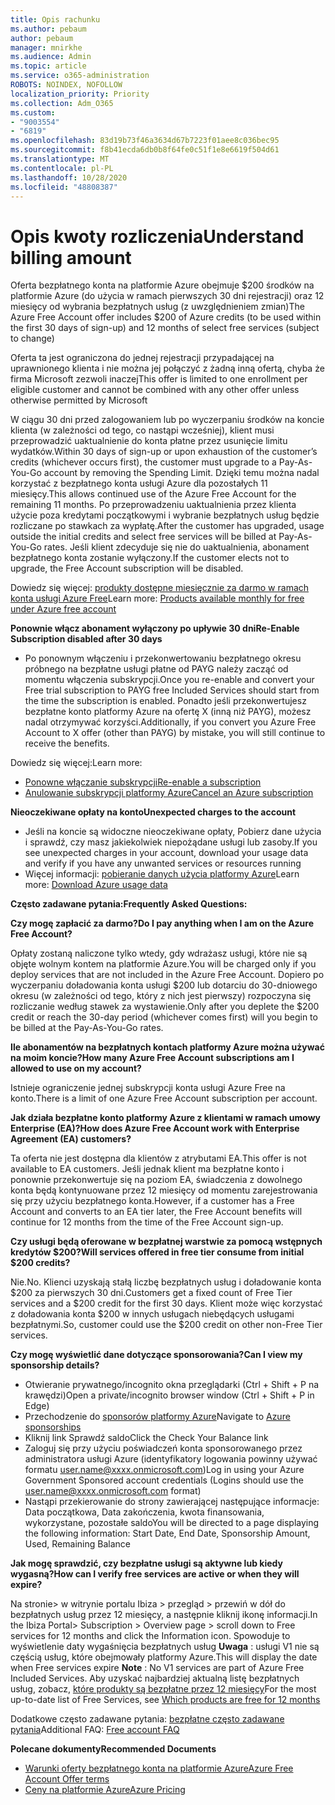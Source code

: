 ```yaml
---
title: Opis rachunku
ms.author: pebaum
author: pebaum
manager: mnirkhe
ms.audience: Admin
ms.topic: article
ms.service: o365-administration
ROBOTS: NOINDEX, NOFOLLOW
localization_priority: Priority
ms.collection: Adm_O365
ms.custom:
- "9003554"
- "6819"
ms.openlocfilehash: 83d19b73f46a3634d67b7223f01aee8c036bec95
ms.sourcegitcommit: f8b41ecda6db0b8f64fe0c51f1e8e6619f504d61
ms.translationtype: MT
ms.contentlocale: pl-PL
ms.lasthandoff: 10/28/2020
ms.locfileid: "48808387"
---
```

# <a name="understand-billing-amount"></a><span data-ttu-id="8dabf-102">Opis kwoty rozliczenia</span><span class="sxs-lookup"><span data-stu-id="8dabf-102">Understand billing amount</span></span>

<span data-ttu-id="8dabf-103">Oferta bezpłatnego konta na platformie Azure obejmuje $200 środków na platformie Azure (do użycia w ramach pierwszych 30 dni rejestracji) oraz 12 miesięcy od wybrania bezpłatnych usług (z uwzględnieniem zmian)</span><span class="sxs-lookup"><span data-stu-id="8dabf-103">The Azure Free Account offer includes $200 of Azure credits (to be used within the first 30 days of sign-up) and 12 months of select free services (subject to change)</span></span>

<span data-ttu-id="8dabf-104">Oferta ta jest ograniczona do jednej rejestracji przypadającej na uprawnionego klienta i nie można jej połączyć z żadną inną ofertą, chyba że firma Microsoft zezwoli inaczej</span><span class="sxs-lookup"><span data-stu-id="8dabf-104">This offer is limited to one enrollment per eligible customer and cannot be combined with any other offer unless otherwise permitted by Microsoft</span></span>

<span data-ttu-id="8dabf-105">W ciągu 30 dni przed zalogowaniem lub po wyczerpaniu środków na koncie klienta (w zależności od tego, co nastąpi wcześniej), klient musi przeprowadzić uaktualnienie do konta płatne przez usunięcie limitu wydatków.</span><span class="sxs-lookup"><span data-stu-id="8dabf-105">Within 30 days of sign-up or upon exhaustion of the customer’s credits (whichever occurs first), the customer must upgrade to a Pay-As-You-Go account by removing the Spending Limit.</span></span> <span data-ttu-id="8dabf-106">Dzięki temu można nadal korzystać z bezpłatnego konta usługi Azure dla pozostałych 11 miesięcy.</span><span class="sxs-lookup"><span data-stu-id="8dabf-106">This allows continued use of the Azure Free Account for the remaining 11 months.</span></span> <span data-ttu-id="8dabf-107">Po przeprowadzeniu uaktualnienia przez klienta użycie poza kredytami początkowymi i wybranie bezpłatnych usług będzie rozliczane po stawkach za wypłatę.</span><span class="sxs-lookup"><span data-stu-id="8dabf-107">After the customer has upgraded, usage outside the initial credits and select free services will be billed at Pay-As-You-Go rates.</span></span> <span data-ttu-id="8dabf-108">Jeśli klient zdecyduje się nie do uaktualnienia, abonament bezpłatnego konta zostanie wyłączony.</span><span class="sxs-lookup"><span data-stu-id="8dabf-108">If the customer elects not to upgrade, the Free Account subscription will be disabled.</span></span>

<span data-ttu-id="8dabf-109">Dowiedz się więcej: [produkty dostępne miesięcznie za darmo w ramach konta usługi Azure Free](https://azure.microsoft.com/free/free-account-faq/)</span><span class="sxs-lookup"><span data-stu-id="8dabf-109">Learn more: [Products available monthly for free under Azure free account](https://azure.microsoft.com/free/free-account-faq/)</span></span>

<span data-ttu-id="8dabf-110">**Ponownie włącz abonament wyłączony po upływie 30 dni**</span><span class="sxs-lookup"><span data-stu-id="8dabf-110">**Re-Enable Subscription disabled after 30 days**</span></span>

- <span data-ttu-id="8dabf-111">Po ponownym włączeniu i przekonwertowaniu bezpłatnego okresu próbnego na bezpłatne usługi płatne od PAYG należy zacząć od momentu włączenia subskrypcji.</span><span class="sxs-lookup"><span data-stu-id="8dabf-111">Once you re-enable and convert your Free trial subscription to PAYG free Included Services should start from the time the subscription is enabled.</span></span> <span data-ttu-id="8dabf-112">Ponadto jeśli przekonwertujesz bezpłatne konto platformy Azure na ofertę X (inną niż PAYG), możesz nadal otrzymywać korzyści.</span><span class="sxs-lookup"><span data-stu-id="8dabf-112">Additionally, if you convert you Azure Free Account to X offer (other than PAYG) by mistake, you will still continue to receive the benefits.</span></span>

<span data-ttu-id="8dabf-113">Dowiedz się więcej:</span><span class="sxs-lookup"><span data-stu-id="8dabf-113">Learn more:</span></span> 
- [<span data-ttu-id="8dabf-114">Ponowne włączanie subskrypcji</span><span class="sxs-lookup"><span data-stu-id="8dabf-114">Re-enable a subscription</span></span>](https://docs.microsoft.com/azure/billing/billing-subscription-become-disable?WT.mc_id=Portal-Microsoft_Azure_Support)
- [<span data-ttu-id="8dabf-115">Anulowanie subskrypcji platformy Azure</span><span class="sxs-lookup"><span data-stu-id="8dabf-115">Cancel an Azure subscription</span></span>](https://docs.microsoft.com/azure/billing/billing-how-to-cancel-azure-subscription?WT.mc_id=Portal-Microsoft_Azure_Support)

<span data-ttu-id="8dabf-116">**Nieoczekiwane opłaty na konto**</span><span class="sxs-lookup"><span data-stu-id="8dabf-116">**Unexpected charges to the account**</span></span>

- <span data-ttu-id="8dabf-117">Jeśli na koncie są widoczne nieoczekiwane opłaty, Pobierz dane użycia i sprawdź, czy masz jakiekolwiek niepożądane usługi lub zasoby.</span><span class="sxs-lookup"><span data-stu-id="8dabf-117">If you see unexpected charges in your account, download your usage data and verify if you have any unwanted services or resources running</span></span>
- <span data-ttu-id="8dabf-118">Więcej informacji: [pobieranie danych użycia platformy Azure](https://docs.microsoft.com/azure/billing/billing-download-azure-invoice-daily-usage-date?WT.mc_id=Portal-Microsoft_Azure_Support#download-usage)</span><span class="sxs-lookup"><span data-stu-id="8dabf-118">Learn more: [Download Azure usage data](https://docs.microsoft.com/azure/billing/billing-download-azure-invoice-daily-usage-date?WT.mc_id=Portal-Microsoft_Azure_Support#download-usage)</span></span>

<span data-ttu-id="8dabf-119">**Często zadawane pytania:**</span><span class="sxs-lookup"><span data-stu-id="8dabf-119">**Frequently Asked Questions:**</span></span>

<span data-ttu-id="8dabf-120">**Czy mogę zapłacić za darmo?**</span><span class="sxs-lookup"><span data-stu-id="8dabf-120">**Do I pay anything when I am on the Azure Free Account?**</span></span>

<span data-ttu-id="8dabf-121">Opłaty zostaną naliczone tylko wtedy, gdy wdrażasz usługi, które nie są objęte wolnym kontem na platformie Azure.</span><span class="sxs-lookup"><span data-stu-id="8dabf-121">You will be charged only if you deploy services that are not included in the Azure Free Account.</span></span> <span data-ttu-id="8dabf-122">Dopiero po wyczerpaniu doładowania konta usługi $200 lub dotarciu do 30-dniowego okresu (w zależności od tego, który z nich jest pierwszy) rozpoczyna się rozliczanie według stawek za wystawienie.</span><span class="sxs-lookup"><span data-stu-id="8dabf-122">Only after you deplete the $200 credit or reach the 30-day period (whichever comes first) will you begin to be billed at the Pay-As-You-Go rates.</span></span>

<span data-ttu-id="8dabf-123">**Ile abonamentów na bezpłatnych kontach platformy Azure można używać na moim koncie?**</span><span class="sxs-lookup"><span data-stu-id="8dabf-123">**How many Azure Free Account subscriptions am I allowed to use on my account?**</span></span>  

<span data-ttu-id="8dabf-124">Istnieje ograniczenie jednej subskrypcji konta usługi Azure Free na konto.</span><span class="sxs-lookup"><span data-stu-id="8dabf-124">There is a limit of one Azure Free Account subscription per account.</span></span>

<span data-ttu-id="8dabf-125">**Jak działa bezpłatne konto platformy Azure z klientami w ramach umowy Enterprise (EA)?**</span><span class="sxs-lookup"><span data-stu-id="8dabf-125">**How does Azure Free Account work with Enterprise Agreement (EA) customers?**</span></span>  

<span data-ttu-id="8dabf-126">Ta oferta nie jest dostępna dla klientów z atrybutami EA.</span><span class="sxs-lookup"><span data-stu-id="8dabf-126">This offer is not available to EA customers.</span></span> <span data-ttu-id="8dabf-127">Jeśli jednak klient ma bezpłatne konto i ponownie przekonwertuje się na poziom EA, świadczenia z dowolnego konta będą kontynuowane przez 12 miesięcy od momentu zarejestrowania się przy użyciu bezpłatnego konta.</span><span class="sxs-lookup"><span data-stu-id="8dabf-127">However, if a customer has a Free Account and converts to an EA tier later, the Free Account benefits will continue for 12 months from the time of the Free Account sign-up.</span></span>

<span data-ttu-id="8dabf-128">**Czy usługi będą oferowane w bezpłatnej warstwie za pomocą wstępnych kredytów $200?**</span><span class="sxs-lookup"><span data-stu-id="8dabf-128">**Will services offered in free tier consume from initial $200 credits?**</span></span>  

<span data-ttu-id="8dabf-129">Nie.</span><span class="sxs-lookup"><span data-stu-id="8dabf-129">No.</span></span> <span data-ttu-id="8dabf-130">Klienci uzyskają stałą liczbę bezpłatnych usług i doładowanie konta $200 za pierwszych 30 dni.</span><span class="sxs-lookup"><span data-stu-id="8dabf-130">Customers get a fixed count of Free Tier services and a $200 credit for the first 30 days.</span></span> <span data-ttu-id="8dabf-131">Klient może więc korzystać z doładowania konta $200 w innych usługach niebędących usługami bezpłatnymi.</span><span class="sxs-lookup"><span data-stu-id="8dabf-131">So, customer could use the $200 credit on other non-Free Tier services.</span></span>

<span data-ttu-id="8dabf-132">**Czy mogę wyświetlić dane dotyczące sponsorowania?**</span><span class="sxs-lookup"><span data-stu-id="8dabf-132">**Can I view my sponsorship details?**</span></span>

- <span data-ttu-id="8dabf-133">Otwieranie prywatnego/incognito okna przeglądarki (Ctrl + Shift + P na krawędzi)</span><span class="sxs-lookup"><span data-stu-id="8dabf-133">Open a private/incognito browser window (Ctrl + Shift + P in Edge)</span></span>
- <span data-ttu-id="8dabf-134">Przechodzenie do [sponsorów platformy Azure](http://www.microsoftazuresponsorships.com/)</span><span class="sxs-lookup"><span data-stu-id="8dabf-134">Navigate to [Azure sponsorships](http://www.microsoftazuresponsorships.com/)</span></span>
- <span data-ttu-id="8dabf-135">Kliknij link Sprawdź saldo</span><span class="sxs-lookup"><span data-stu-id="8dabf-135">Click the Check Your Balance link</span></span>
- <span data-ttu-id="8dabf-136">Zaloguj się przy użyciu poświadczeń konta sponsorowanego przez administratora usługi Azure (identyfikatory logowania powinny używać formatu user.name@xxxx.onmicrosoft.com)</span><span class="sxs-lookup"><span data-stu-id="8dabf-136">Log in using your Azure Government Sponsored account credentials (Logins should use the user.name@xxxx.onmicrosoft.com format)</span></span>
- <span data-ttu-id="8dabf-137">Nastąpi przekierowanie do strony zawierającej następujące informacje: Data początkowa, Data zakończenia, kwota finansowania, wykorzystane, pozostałe saldo</span><span class="sxs-lookup"><span data-stu-id="8dabf-137">You will be directed to a page displaying the following information: Start Date, End Date, Sponsorship Amount, Used, Remaining Balance</span></span>

<span data-ttu-id="8dabf-138">**Jak mogę sprawdzić, czy bezpłatne usługi są aktywne lub kiedy wygasną?**</span><span class="sxs-lookup"><span data-stu-id="8dabf-138">**How can I verify free services are active or when they will expire?**</span></span>

<span data-ttu-id="8dabf-139">Na stronie> w witrynie portalu Ibiza > przegląd > przewiń w dół do bezpłatnych usług przez 12 miesięcy, a następnie kliknij ikonę informacji.</span><span class="sxs-lookup"><span data-stu-id="8dabf-139">In the Ibiza Portal> Subscription > Overview page > scroll down to Free services for 12 months and click the Information icon.</span></span> <span data-ttu-id="8dabf-140">Spowoduje to wyświetlenie daty wygaśnięcia bezpłatnych usług **Uwaga** : usługi V1 nie są częścią usług, które obejmowały platformy Azure.</span><span class="sxs-lookup"><span data-stu-id="8dabf-140">This will display the date when Free services expire **Note** : No V1 services are part of Azure Free Included Services.</span></span> <span data-ttu-id="8dabf-141">Aby uzyskać najbardziej aktualną listę bezpłatnych usług, zobacz, [które produkty są bezpłatne przez 12 miesięcy](http://www.microsoftazuresponsorships.com/)</span><span class="sxs-lookup"><span data-stu-id="8dabf-141">For the most up-to-date list of Free Services, see [Which products are free for 12 months](http://www.microsoftazuresponsorships.com/)</span></span>

<span data-ttu-id="8dabf-142">Dodatkowe często zadawane pytania: [bezpłatne często zadawane pytania](https://azure.microsoft.com/free/free-account-faq/)</span><span class="sxs-lookup"><span data-stu-id="8dabf-142">Additional FAQ: [Free account FAQ](https://azure.microsoft.com/free/free-account-faq/)</span></span>

<span data-ttu-id="8dabf-143">**Polecane dokumenty**</span><span class="sxs-lookup"><span data-stu-id="8dabf-143">**Recommended Documents**</span></span>

- [<span data-ttu-id="8dabf-144">Warunki oferty bezpłatnego konta na platformie Azure</span><span class="sxs-lookup"><span data-stu-id="8dabf-144">Azure Free Account Offer terms</span></span>](https://azure.microsoft.com/offers/ms-azr-0044p/)
- [<span data-ttu-id="8dabf-145">Ceny na platformie Azure</span><span class="sxs-lookup"><span data-stu-id="8dabf-145">Azure Pricing</span></span>](https://azure.microsoft.com/pricing/)